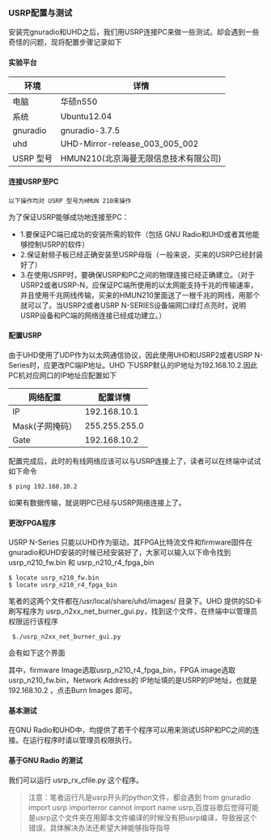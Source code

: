 ### USRP配置与测试
安装完gnuradio和UHD之后，我们用USRP连接PC来做一些测试。却会遇到一些奇怪的问题，现将配置步骤记录如下
#### 实验平台
|环境 | 详情|
|-----|-----|
|电脑 |华硕n550|
|系统 | Ubuntu12.04|
|gnuradio | gnuradio-3.7.5|
|uhd |	UHD-Mirror-release_003_005_002|
|USRP 型号 |	HMUN210(北京海曼无限信息技术有限公司)|
#### 连接USRP至PC
```
以下操作均对 USRP 型号为HMUN 210来操作
```
为了保证USRP能够成功地连接至PC：
* 1.要保证PC端已成功的安装所需的软件（包括 GNU Radio和UHD或者其他能够控制USRP的软件）
* 2.保证射频子板已经正确安装至USRP母版（一般来说，买来的USRP已经封装好了）
* 3.在使用USRP时，要确保USRP和PC之间的物理连接已经正确建立。（对于USRP2或者USRP-N，应保证PC端所使用的以太网能支持千兆的传输速率，并且使用千兆网线传输，买来的HMUN210里面送了一根千兆的网线，用那个就可以了。当USRP2或者USRP N-SERIES设备端网口绿灯点亮时，说明USRP设备和PC端的网络连接已经成功建立。）
#### 配置USRP
由于UHD使用了UDP作为以太网通信协议，因此使用UHD和USRP2或者USRP N-Series时，应更改PC端IP地址。UHD 下USRP默认的IP地址为192.168.10.2.因此PC机对应网口的IP地址应配置如下

|网络配置 | 配置详情|
|----|--------|
|IP | 192.168.10.1|
|Mask(子网掩码） | 255.255.255.0|
|Gate | 192.168.10.2|

配置完成后，此时的有线网络应该可以与USRP连接上了，读者可以在终端中试试如下命令
```Shell
$ ping 192.168.10.2
```
如果有数据传输，就说明PC已经与USRP网络连接上了。
#### 更改FPGA程序
USRP N-Series 只能以UHD作为驱动，其FPGA比特流文件和firmware固件在gnuradio和UHD安装的时候已经安装好了，大家可以输入以下命令找到 usrp_n210_fw.bin 和 usrp_n210_r4_fpga_bin
```Shell
$ locate usrp_n210_fw.bin 
$ locate usrp_n210_r4_fpga_bin
```
笔者的这两个文件都在/usr/local/share/uhd/images/ 目录下。UHD 提供的SD卡刷写程序为 usrp_n2xx_net_burner_gui.py，找到这个文件，在终端中以管理员权限运行该程序
```Shell
 $./usrp_n2xx_net_burner_gui.py
 ```
 会有如下这个界面
 
 其中，firmware Image选取usrp_n210_r4_fpga_bin，FPGA image选取 usrp_n210_fw.bin，Network Address的 IP地址填的是USRP的IP地址，也就是 192.168.10.2 ，点击Burn Images 即可。
#### 基本测试
在GNU Radio和UHD中，均提供了若干个程序可以用来测试USRP和PC之间的连接。在运行程序时请以管理员权限执行。
#### 基于GNU Radio 的测试
我们可以运行 usrp_rx_cfile.py 这个程序。
>注意：笔者运行凡是usrp开头的python文件，都会遇到 from gnuradio import usrp importerror cannot import name usrp,百度谷歌后觉得可能是usrp这个文件夹在用脚本文件编译的时候没有把usrp编译，导致报这个错误，具体解决办法还希望大神能够指导指导
